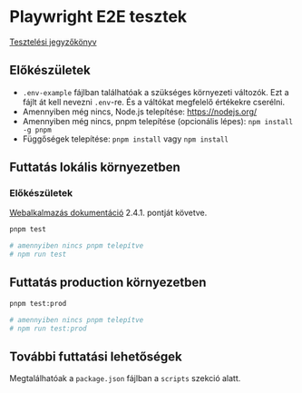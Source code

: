 # Playwright E2E tesztek

[Tesztelési jegyzőkönyv](https://docs.google.com/spreadsheets/d/1b-or4NJnWaIDnzoBL1KeDcjVB5-IcsmRzyQjqHdfRU0/edit?usp=sharing)

## Előkészületek

- `.env-example` fájlban találhatóak a szükséges környezeti változók. Ezt a fájlt át kell nevezni `.env`-re. És a váltókat megfelelő értékekre cserélni.
- Amennyiben még nincs, Node.js telepítése: <https://nodejs.org/>
- Amennyiben még nincs, pnpm telepítése (opcionális lépes): `npm install -g pnpm`
- Függőségek telepítése: `pnpm install` vagy `npm install`

## Futtatás lokális környezetben

### Előkészületek

[Webalkalmazás dokumentáció](../web/README.md#241-előkészületek) 2.4.1. pontját követve.

```bash
pnpm test

# amennyiben nincs pnpm telepítve
# npm run test
```

## Futtatás production környezetben

```bash
pnpm test:prod

# amennyiben nincs pnpm telepítve
# npm run test:prod
```

## További futtatási lehetőségek

Megtalálhatóak a `package.json` fájlban a `scripts` szekció alatt.
